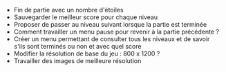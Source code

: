 * Fin de partie avec un nombre d'étoiles
* Sauvegarder le meilleur score pour chaque niveau
* Proposer de passer au niveau suivant lorsque la partie est terminée
* Comment travailler un menu pause pour revenir à la partie précédente ?
* Créer un menu permettant de consulter tous les niveaux et de savoir s'ils sont terminés ou non et avec quel score
* Modifier la résolution de base du jeu : 800 x 1200 ?
* Travailler des images de meilleure résolution
